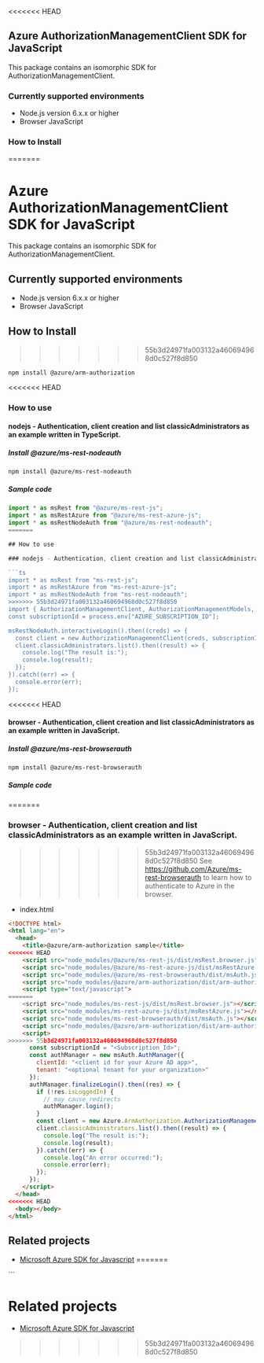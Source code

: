<<<<<<< HEAD
## Azure AuthorizationManagementClient SDK for JavaScript

This package contains an isomorphic SDK for AuthorizationManagementClient.

### Currently supported environments

- Node.js version 6.x.x or higher
- Browser JavaScript

### How to Install

=======
# Azure AuthorizationManagementClient SDK for JavaScript
This package contains an isomorphic SDK for AuthorizationManagementClient.

## Currently supported environments
- Node.js version 6.x.x or higher
- Browser JavaScript

## How to Install
>>>>>>> 55b3d24971fa003132a460694968d0c527f8d850
```
npm install @azure/arm-authorization
```

<<<<<<< HEAD
### How to use

#### nodejs - Authentication, client creation and list classicAdministrators as an example written in TypeScript.

##### Install @azure/ms-rest-nodeauth

```
npm install @azure/ms-rest-nodeauth
```

##### Sample code

```ts
import * as msRest from "@azure/ms-rest-js";
import * as msRestAzure from "@azure/ms-rest-azure-js";
import * as msRestNodeAuth from "@azure/ms-rest-nodeauth";
=======

## How to use

### nodejs - Authentication, client creation and list classicAdministrators as an example written in TypeScript.

```ts
import * as msRest from "ms-rest-js";
import * as msRestAzure from "ms-rest-azure-js";
import * as msRestNodeAuth from "ms-rest-nodeauth";
>>>>>>> 55b3d24971fa003132a460694968d0c527f8d850
import { AuthorizationManagementClient, AuthorizationManagementModels, AuthorizationManagementMappers } from "@azure/arm-authorization";
const subscriptionId = process.env["AZURE_SUBSCRIPTION_ID"];

msRestNodeAuth.interactiveLogin().then((creds) => {
  const client = new AuthorizationManagementClient(creds, subscriptionId);
  client.classicAdministrators.list().then((result) => {
    console.log("The result is:");
    console.log(result);
  });
}).catch((err) => {
  console.error(err);
});
```

<<<<<<< HEAD
#### browser - Authentication, client creation and list classicAdministrators as an example written in JavaScript.

##### Install @azure/ms-rest-browserauth

```
npm install @azure/ms-rest-browserauth
```

##### Sample code

=======
### browser - Authentication, client creation and list classicAdministrators as an example written in JavaScript.
>>>>>>> 55b3d24971fa003132a460694968d0c527f8d850
See https://github.com/Azure/ms-rest-browserauth to learn how to authenticate to Azure in the browser.

- index.html
```html
<!DOCTYPE html>
<html lang="en">
  <head>
    <title>@azure/arm-authorization sample</title>
<<<<<<< HEAD
    <script src="node_modules/@azure/ms-rest-js/dist/msRest.browser.js"></script>
    <script src="node_modules/@azure/ms-rest-azure-js/dist/msRestAzure.js"></script>
    <script src="node_modules/@azure/ms-rest-browserauth/dist/msAuth.js"></script>
    <script src="node_modules/@azure/arm-authorization/dist/arm-authorization.js"></script>
    <script type="text/javascript">
=======
    <script src="node_modules/ms-rest-js/dist/msRest.browser.js"></script>
    <script src="node_modules/ms-rest-azure-js/dist/msRestAzure.js"></script>
    <script src="node_modules/ms-rest-browserauth/dist/msAuth.js"></script>
    <script src="node_modules/@azure/arm-authorization/dist/arm-authorization.js"></script>
    <script>
>>>>>>> 55b3d24971fa003132a460694968d0c527f8d850
      const subscriptionId = "<Subscription_Id>";
      const authManager = new msAuth.AuthManager({
        clientId: "<client id for your Azure AD app>",
        tenant: "<optional tenant for your organization>"
      });
      authManager.finalizeLogin().then((res) => {
        if (!res.isLoggedIn) {
          // may cause redirects
          authManager.login();
        }
        const client = new Azure.ArmAuthorization.AuthorizationManagementClient(res.creds, subscriptionId);
        client.classicAdministrators.list().then((result) => {
          console.log("The result is:");
          console.log(result);
        }).catch((err) => {
          console.log("An error occurred:");
          console.error(err);
        });
      });
    </script>
  </head>
<<<<<<< HEAD
  <body></body>
</html>
```

## Related projects

- [Microsoft Azure SDK for Javascript](https://github.com/Azure/azure-sdk-for-js)
=======
  <body>
  </body>
</html>
```

# Related projects
 - [Microsoft Azure SDK for Javascript](https://github.com/Azure/azure-sdk-for-js)
>>>>>>> 55b3d24971fa003132a460694968d0c527f8d850
